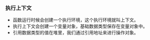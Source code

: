 ### 执行上下文
* 函数运行时候会创建一个执行环境，这个执行环境就叫上下文。
* 执行上下文会创建一个变量对象，基础数据类型保存在变量对象中。
* 引用数据类型的值在堆里，我们通过引用地址来进行操作对象。
